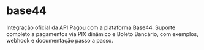 # base44
Integração oficial da API Pagou com a plataforma Base44. Suporte completo a pagamentos via PIX dinâmico e Boleto Bancário, com exemplos, webhook e documentação passo a passo.
